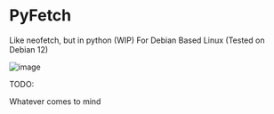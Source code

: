 # PyFetch
Like neofetch, but in python (WIP) For Debian Based Linux (Tested on Debian 12)

![image](https://github.com/RobiTheGit/PyFetch/assets/94720060/78fc138e-840b-443f-86c1-1ff7aa57c41e)


TODO:

Whatever comes to mind
